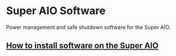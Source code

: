 # Super AIO Software
Power management and safe shutdown software for the Super AIO.

## [How to install software on the Super AIO](https://github.com/kiteretro/Super-AIO/wiki/How-to-install-software-on-the-Super-AIO)
